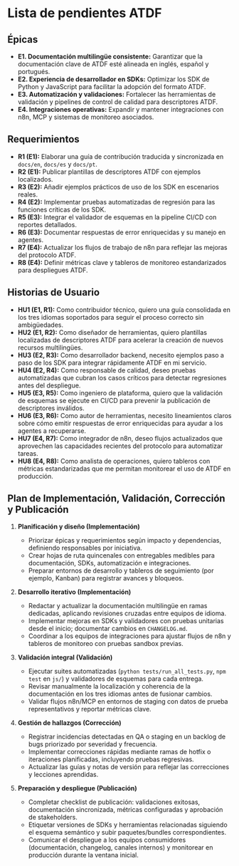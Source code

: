 # Lista de pendientes ATDF

## Épicas
- **E1. Documentación multilingüe consistente:** Garantizar que la documentación clave de ATDF esté alineada en inglés, español y portugués.
- **E2. Experiencia de desarrollador en SDKs:** Optimizar los SDK de Python y JavaScript para facilitar la adopción del formato ATDF.
- **E3. Automatización y validaciones:** Fortalecer las herramientas de validación y pipelines de control de calidad para descriptores ATDF.
- **E4. Integraciones operativas:** Expandir y mantener integraciones con n8n, MCP y sistemas de monitoreo asociados.

## Requerimientos
- **R1 (E1):** Elaborar una guía de contribución traducida y sincronizada en `docs/en`, `docs/es` y `docs/pt`.
- **R2 (E1):** Publicar plantillas de descriptores ATDF con ejemplos localizados.
- **R3 (E2):** Añadir ejemplos prácticos de uso de los SDK en escenarios reales.
- **R4 (E2):** Implementar pruebas automatizadas de regresión para las funciones críticas de los SDK.
- **R5 (E3):** Integrar el validador de esquemas en la pipeline CI/CD con reportes detallados.
- **R6 (E3):** Documentar respuestas de error enriquecidas y su manejo en agentes.
- **R7 (E4):** Actualizar los flujos de trabajo de n8n para reflejar las mejoras del protocolo ATDF.
- **R8 (E4):** Definir métricas clave y tableros de monitoreo estandarizados para despliegues ATDF.

## Historias de Usuario
- **HU1 (E1, R1):** Como contribuidor técnico, quiero una guía consolidada en los tres idiomas soportados para seguir el proceso correcto sin ambigüedades.
- **HU2 (E1, R2):** Como diseñador de herramientas, quiero plantillas localizadas de descriptores ATDF para acelerar la creación de nuevos recursos multilingües.
- **HU3 (E2, R3):** Como desarrollador backend, necesito ejemplos paso a paso de los SDK para integrar rápidamente ATDF en mi servicio.
- **HU4 (E2, R4):** Como responsable de calidad, deseo pruebas automatizadas que cubran los casos críticos para detectar regresiones antes del despliegue.
- **HU5 (E3, R5):** Como ingeniero de plataforma, quiero que la validación de esquemas se ejecute en CI/CD para prevenir la publicación de descriptores inválidos.
- **HU6 (E3, R6):** Como autor de herramientas, necesito lineamientos claros sobre cómo emitir respuestas de error enriquecidas para ayudar a los agentes a recuperarse.
- **HU7 (E4, R7):** Como integrador de n8n, deseo flujos actualizados que aprovechen las capacidades recientes del protocolo para automatizar tareas.
- **HU8 (E4, R8):** Como analista de operaciones, quiero tableros con métricas estandarizadas que me permitan monitorear el uso de ATDF en producción.

## Plan de Implementación, Validación, Corrección y Publicación

1. **Planificación y diseño (Implementación)**
   - Priorizar épicas y requerimientos según impacto y dependencias, definiendo responsables por iniciativa.
   - Crear hojas de ruta quincenales con entregables medibles para documentación, SDKs, automatización e integraciones.
   - Preparar entornos de desarrollo y tableros de seguimiento (por ejemplo, Kanban) para registrar avances y bloqueos.

2. **Desarrollo iterativo (Implementación)**
   - Redactar y actualizar la documentación multilingüe en ramas dedicadas, aplicando revisiones cruzadas entre equipos de idioma.
   - Implementar mejoras en SDKs y validadores con pruebas unitarias desde el inicio; documentar cambios en `CHANGELOG.md`.
   - Coordinar a los equipos de integraciones para ajustar flujos de n8n y tableros de monitoreo con pruebas sandbox previas.

3. **Validación integral (Validación)**
   - Ejecutar suites automatizadas (`python tests/run_all_tests.py`, `npm test` en `js/`) y validadores de esquemas para cada entrega.
   - Revisar manualmente la localización y coherencia de la documentación en los tres idiomas antes de fusionar cambios.
   - Validar flujos n8n/MCP en entornos de staging con datos de prueba representativos y reportar métricas clave.

4. **Gestión de hallazgos (Corrección)**
   - Registrar incidencias detectadas en QA o staging en un backlog de bugs priorizado por severidad y frecuencia.
   - Implementar correcciones rápidas mediante ramas de hotfix o iteraciones planificadas, incluyendo pruebas regresivas.
   - Actualizar las guías y notas de versión para reflejar las correcciones y lecciones aprendidas.

5. **Preparación y despliegue (Publicación)**
   - Completar checklist de publicación: validaciones exitosas, documentación sincronizada, métricas configuradas y aprobación de stakeholders.
   - Etiquetar versiones de SDKs y herramientas relacionadas siguiendo el esquema semántico y subir paquetes/bundles correspondientes.
   - Comunicar el despliegue a los equipos consumidores (documentación, changelog, canales internos) y monitorear en producción durante la ventana inicial.
